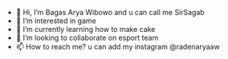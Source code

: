 - 👋 Hi, I’m Bagas Arya Wibowo and u can call me SirSagab
- 👀 I’m interested in game
- 🌱 I’m currently learning how to make cake
- 💞️ I’m looking to collaborate on esport team
- 📫 How to reach me? u can add my instagram @radenaryaaw

<!---
sirsagab/sirsagab is a ✨ special ✨ repository because its `README.md` (this file) appears on your GitHub profile.
You can click the Preview link to take a look at your changes.
--->
